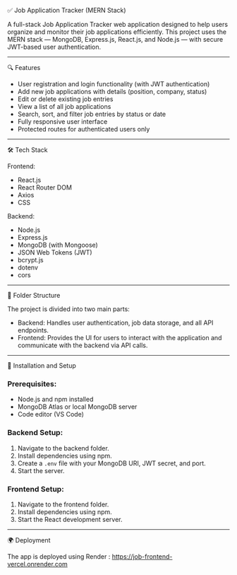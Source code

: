 
✅ Job Application Tracker (MERN Stack)

A full-stack Job Application Tracker web application designed to help users organize and monitor their job applications efficiently. This project uses the MERN stack — MongoDB, Express.js, React.js, and Node.js — with secure JWT-based user authentication.

---

🔍 Features

* User registration and login functionality (with JWT authentication)
* Add new job applications with details (position, company, status)
* Edit or delete existing job entries
* View a list of all job applications
* Search, sort, and filter job entries by status or date
* Fully responsive user interface
* Protected routes for authenticated users only

---

🛠️ Tech Stack

Frontend:

* React.js
* React Router DOM
* Axios
* CSS

Backend:

* Node.js
* Express.js
* MongoDB (with Mongoose)
* JSON Web Tokens (JWT)
* bcrypt.js
* dotenv
* cors

---

📁 Folder Structure

The project is divided into two main parts:

* Backend: Handles user authentication, job data storage, and all API endpoints.
* Frontend: Provides the UI for users to interact with the application and communicate with the backend via API calls.

---

🎯 Installation and Setup

### Prerequisites:

* Node.js and npm installed
* MongoDB Atlas or local MongoDB server
* Code editor (VS Code)

### Backend Setup:

1. Navigate to the backend folder.
2. Install dependencies using npm.
3. Create a `.env` file with your MongoDB URI, JWT secret, and port.
4. Start the server.

### Frontend Setup:

1. Navigate to the frontend folder.
2. Install dependencies using npm.
3. Start the React development server.

---

🌍 Deployment

The app is deployed using Render : https://job-frontend-vercel.onrender.com


